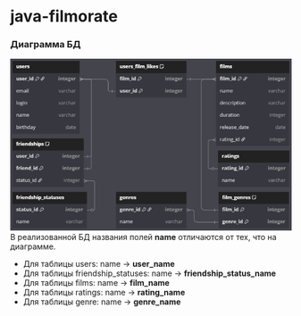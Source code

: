 # java-filmorate
### Диаграмма БД
![Диаграмма базы данных](images/db-diagram.png)  
В реализованной БД названия полей **name** отличаются от тех, что на диаграмме.  
- Для таблицы users: name -> **user_name** 
- Для таблицы friendship_statuses: name -> **friendship_status_name** 
- Для таблицы films: name -> **film_name**
- Для таблицы ratings: name -> **rating_name**
- Для таблицы genre: name -> **genre_name**
